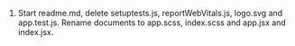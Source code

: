 1. Start readme.md, delete setuptests.js, reportWebVitals.js, logo.svg and app.test.js.
   Rename documents to app.scss, index.scss and app.jsx and index.jsx.
